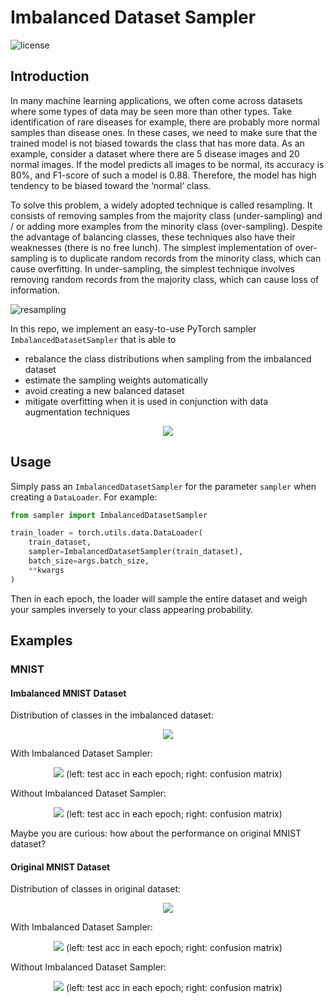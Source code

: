 # Imbalanced Dataset Sampler

![license](https://img.shields.io/github/license/ufoym/imbalanced-dataset-sampler.svg)


## Introduction

In many machine learning applications, we often come across datasets where some types of data may be seen more than other types. Take identification of rare diseases for example, there are probably more normal samples than disease ones. In these cases, we need to make sure that the trained model is not biased towards the class that has more data. As an example, consider a dataset where there are 5 disease images and 20 normal images. If the model predicts all images to be normal, its accuracy is 80%, and F1-score of such a model is 0.88. Therefore, the model has high tendency to be biased toward the ‘normal’ class.

To solve this problem, a widely adopted technique is called resampling. It consists of removing samples from the majority class (under-sampling) and / or adding more examples from the minority class (over-sampling). Despite the advantage of balancing classes, these techniques also have their weaknesses (there is no free lunch). The simplest implementation of over-sampling is to duplicate random records from the minority class, which can cause overfitting. In under-sampling, the simplest technique involves removing random records from the majority class, which can cause loss of information.

![resampling](https://user-images.githubusercontent.com/2270240/40656410-e0baa230-6376-11e8-8904-c092fb38fcdc.png)

In this repo, we implement an easy-to-use PyTorch sampler `ImbalancedDatasetSampler` that is able to
- rebalance the class distributions when sampling from the imbalanced dataset
- estimate the sampling weights automatically
- avoid creating a new balanced dataset
- mitigate overfitting when it is used in conjunction with data augmentation techniques

<p align="center">
  <img src="https://user-images.githubusercontent.com/2270240/40677251-b08f504a-63af-11e8-9653-f28e973a5664.png">
</p>


## Usage

Simply pass an `ImbalancedDatasetSampler` for the parameter `sampler` when creating a `DataLoader`.
For example:

```python
from sampler import ImbalancedDatasetSampler

train_loader = torch.utils.data.DataLoader(
    train_dataset, 
    sampler=ImbalancedDatasetSampler(train_dataset),
    batch_size=args.batch_size, 
    **kwargs
)
```

Then in each epoch, the loader will sample the entire dataset and weigh your samples inversely to your class appearing probability.


## Examples
### MNIST


#### Imbalanced MNIST Dataset
Distribution of classes in the imbalanced dataset:
<p align="center">
  <img src="https://user-images.githubusercontent.com/2270240/40678060-03c6eb9a-63b2-11e8-9a81-c61c665240e3.png">
</p>

With Imbalanced Dataset Sampler:
<p align="center">
  <img src="https://user-images.githubusercontent.com/2270240/40678099-1e0a481c-63b2-11e8-9ec8-f2ac4bf7a637.png">
  (left: test acc in each epoch; right: confusion matrix)
</p>

Without Imbalanced Dataset Sampler:
<p align="center">
  <img src="https://user-images.githubusercontent.com/2270240/40678100-1e543f12-63b2-11e8-9c05-3b168c3fb39f.png">
  (left: test acc in each epoch; right: confusion matrix)
</p>

Maybe you are curious: how about the performance on original MNIST dataset?

#### Original MNIST Dataset
Distribution of classes in original dataset:
<p align="center">
  <img src="https://user-images.githubusercontent.com/2270240/40677603-b4690b24-63b0-11e8-839a-eabafb015bfe.png">
</p>

With Imbalanced Dataset Sampler:
<p align="center">
  <img src="https://user-images.githubusercontent.com/2270240/40677884-92ca28c6-63b1-11e8-930e-02b867363860.png">
  (left: test acc in each epoch; right: confusion matrix)
</p>

Without Imbalanced Dataset Sampler:
<p align="center">
  <img src="https://user-images.githubusercontent.com/2270240/40677675-e617b7d8-63b0-11e8-9c8e-1ec71429fea2.png">
  (left: test acc in each epoch; right: confusion matrix)
</p>

